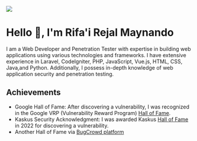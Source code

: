 ![](https://komarev.com/ghpvc/?username=RNando1337&label=Viewers&style=for-the-badge&color=dc143c)

Hello 👋, I'm Rifa'i Rejal Maynando 
======================================

I am a Web Developer and Penetration Tester with expertise in building web applications using various technologies and frameworks. I have extensive experience in Laravel, CodeIgniter, PHP, JavaScript, Vue.js, HTML, CSS, Java,and Python. Additionally, I possess in-depth knowledge of web application security and penetration testing.

Achievements
------------------------------------

- Google Hall of Fame: After discovering a vulnerability, I was recognized in the Google VRP (Vulnerability Reward Program) [Hall of Fame](https://bughunters.google.com/profile/595f4fd6-2fd6-44d9-ac07-95da7d171719).
- Kaskus Security Acknowledgment: I was awarded Kaskus [Hall of Fame](https://bantuan.kaskus.co.id/hc/id/articles/360026355992-Hall-of-Fame) in 2022 for discovering a vulnerability.
- Another Hall of Fame via [BugCrowd platform](https://bugcrowd.com/RNando)

